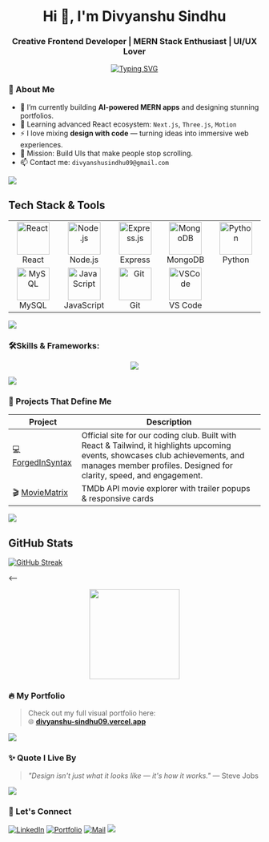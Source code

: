 <h1 align="center">Hi 👋, I'm Divyanshu Sindhu</h1>
<h3 align="center">Creative Frontend Developer | MERN Stack Enthusiast | UI/UX Lover</h3>


<div align='center'>
<a href="https://git.io/typing-svg"><img src="https://readme-typing-svg.demolab.com?font=Poppins&weight=700&size=21&pause=1000&width=435&lines=Turning+Ideas+into+Full-Stack+solutions;Exploring+the+z-axis+with+Three.js;Always+Learning%2C+Always+Building+%F0%9F%9A%80" alt="Typing SVG" /></a>
</div>


<!--- <p align="left"> <img src="https://komarev.com/ghpvc/?username=divyanshusindhu09&label=Profile%20views&color=0e75b6&style=flat" alt="sumitsahu44" /> </p> --->

### 🚀 About Me
- 🔭 I’m currently building **AI-powered MERN apps** and designing stunning portfolios.
- 🌱 Learning advanced React ecosystem: `Next.js`, `Three.js`, `Motion`
- ⚡ I love mixing **design with code** — turning ideas into immersive web experiences.
- 🎯 Mission: Build UIs that make people stop scrolling.
- 📫 Contact me: `divyanshusindhu09@gmail.com`
<img src="https://user-images.githubusercontent.com/73097560/115834477-dbab4500-a447-11eb-908a-139a6edaec5c.gif">

##  Tech Stack & Tools
<div align='center'>
<table>
  <tr>
    <td align="center" width="96">
      <img src="https://cdn.jsdelivr.net/gh/devicons/devicon/icons/react/react-original.svg" width="65" height="65" alt="React" />
      <br>React
    </td>
    <td align="center" width="96">
      <img src="https://cdn.jsdelivr.net/gh/devicons/devicon/icons/nodejs/nodejs-original.svg" width="65" height="65" alt="Node.js" />
      <br>Node.js
    </td>
    <td align="center" width="96">
      <img src="https://cdn.jsdelivr.net/gh/devicons/devicon/icons/express/express-original.svg" width="65" height="65" alt="Express.js" />
      <br>Express
    </td>
    <td align="center" width="96">
      <img src="https://cdn.jsdelivr.net/gh/devicons/devicon/icons/mongodb/mongodb-original.svg" width="65" height="65" alt="MongoDB" />
      <br>MongoDB
    </td>
    <td align="center" width="96">
      <img src="https://cdn.jsdelivr.net/gh/devicons/devicon/icons/python/python-original.svg" width="65" height="65" alt="Python" />
      <br>Python
    </td>
  </tr>
  <tr>
    <td align="center" width="96">
      <img src="https://cdn.jsdelivr.net/gh/devicons/devicon/icons/mysql/mysql-original.svg" width="65" height="65" alt="MySQL" />
      <br>MySQL
    </td>
    <td align="center" width="96">
      <img src="https://cdn.jsdelivr.net/gh/devicons/devicon/icons/javascript/javascript-original.svg" width="65" height="65" alt="JavaScript" />
      <br>JavaScript
    </td>
    <td align="center" width="96">
      <img src="https://cdn.jsdelivr.net/gh/devicons/devicon/icons/git/git-original.svg" width="65" height="65" alt="Git" />
      <br>Git
    </td>
    <td align="center" width="96">
      <img src="https://cdn.jsdelivr.net/gh/devicons/devicon/icons/vscode/vscode-original.svg" width="65" height="65" alt="VSCode" />
      <br>VS Code
    </td>
    
  </tr>
</table>
</div>

<img src="https://user-images.githubusercontent.com/73097560/115834477-dbab4500-a447-11eb-908a-139a6edaec5c.gif">

### 🛠️**Skills & Frameworks:**


<p align="center">
  <a href="#">
    <img src="https://skillicons.dev/icons?i=html,css,js,react,vite,redux,tailwind,nodejs,bun,mongodb,express,postman,python,git,github,figma,vscode" />
  </a>
</p>


<img src="https://user-images.githubusercontent.com/73097560/115834477-dbab4500-a447-11eb-908a-139a6edaec5c.gif">

### 📂 Projects That Define Me
| Project | Description |
|--------|-------------|
| 💻 [ForgedInSyntax](https://new.forgedinsyntax.club) | 	Official site for our coding club. Built with React & Tailwind, it highlights upcoming events, showcases club achievements, and manages member profiles. Designed for clarity, speed, and engagement. |
| 🎬 [MovieMatrix](https://github.com/DivyanshuSindhu09/React-Mega-Project) | TMDb API movie explorer with trailer popups & responsive cards |

<img src="https://user-images.githubusercontent.com/73097560/115834477-dbab4500-a447-11eb-908a-139a6edaec5c.gif">

##  GitHub Stats

[![GitHub Streak](https://github-readme-streak-stats.herokuapp.com?user=divyanshusindhu09&theme=tokyonight&hide_border=true&date_format=M%20j%5B%2C%20Y%5D)](https://git.io/streak-stats)


  <--<p align="center">
  <a href="https://github.com/divyanshusindhu09">
    <!-- 
<img height="180em" src="https://github-readme-stats.vercel.app/api?username=divyanshusindhu09&show_icons=true&theme=tokyonight&include_all_commits=true&count_private=true"/> 
-->
    <img height="180em" src="https://github-readme-stats.vercel.app/api/top-langs/?username=divyanshusindhu09&layout=compact&langs_count=7&theme=tokyonight"/>
  </a>
</p>

    
  </a>
</p>


### 🔥 My Portfolio
> Check out my full visual portfolio here:  
🌐 **[divyanshu-sindhu09.vercel.app](https://divyanshu-sindhu09.vercel.app/)**
> 
<img src="https://user-images.githubusercontent.com/73097560/115834477-dbab4500-a447-11eb-908a-139a6edaec5c.gif">






### ✨ Quote I Live By
> *"Design isn't just what it looks like — it's how it works."* — Steve Jobs

<img src="https://user-images.githubusercontent.com/73097560/115834477-dbab4500-a447-11eb-908a-139a6edaec5c.gif">

### 🤝 Let's Connect
[![LinkedIn](https://img.shields.io/badge/-LinkedIn-blue?style=flat&logo=linkedin)](https://www.linkedin.com/in/divyanshu-sindhu-32b71632b/)
[![Portfolio](https://img.shields.io/badge/-Portfolio-black?style=flat&logo=vercel)](https://divyanshu-sindhu09.vercel.app/)
[![Mail](https://img.shields.io/badge/-Gmail-red?style=flat&logo=gmail)](mailto:divyanshusindhu09@gmail.com)
<img src="https://user-images.githubusercontent.com/73097560/115834477-dbab4500-a447-11eb-908a-139a6edaec5c.gif">

<!-- Don't forget to star this profile 😉 -->
